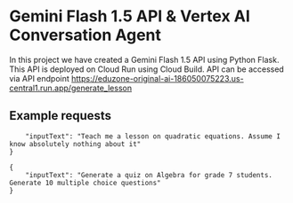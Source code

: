 # Gemini Flash 1.5 API & Vertex AI Conversation Agent

In this project we have created a Gemini Flash 1.5 API using Python Flask.
This API is deployed on Cloud Run using Cloud Build. 
API can be accessed via API endpoint https://eduzone-original-ai-186050075223.us-central1.run.app/generate_lesson
## Example requests
``` {
    "inputText": "Teach me a lesson on quadratic equations. Assume I know absolutely nothing about it"
} 

{
    "inputText": "Generate a quiz on Algebra for grade 7 students. Generate 10 multiple choice questions"
} 
```
